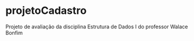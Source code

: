 # projetoCadastro
Projeto de avaliação da disciplina Estrutura de Dados I do professor Walace Bonfim 
